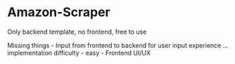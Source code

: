 # Amazon-Scraper

Only backend template, no frontend, free to use

Missing things - Input from frontend to backend for user input experience ... implementation difficulty - easy
               - Frontend UI/UX 
